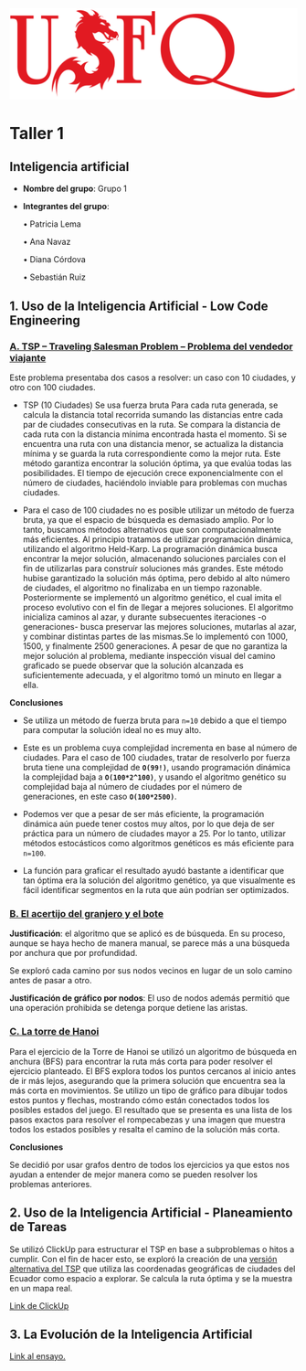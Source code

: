 ![USFQ-LOGO](/Taller1/images/usfq-red.png)
# Taller 1
## Inteligencia artificial

- **Nombre del grupo**: Grupo 1
- **Integrantes del grupo**:

    • Patricia Lema

    • Ana Navaz

    • Diana Córdova
    
    • Sebastián Ruiz
 
## 1. Uso de la Inteligencia Artificial - Low Code Engineering

### [A. TSP – Traveling Salesman Problem – Problema del vendedor viajante](/Taller1/P1_TSP/TSP.ipynb)

Este problema presentaba dos casos a resolver: un caso con 10 ciudades, y otro con 100 ciudades.

* TSP (10 Ciudades) Se usa fuerza bruta Para cada ruta generada, se calcula la distancia total recorrida sumando las distancias entre cada par de ciudades consecutivas en la ruta. Se compara la distancia de cada ruta con la distancia mínima encontrada hasta el momento. Si se encuentra una ruta con una distancia menor, se actualiza la distancia mínima y se guarda la ruta correspondiente como la mejor ruta. Este método garantiza encontrar la solución óptima, ya que evalúa todas las posibilidades. El tiempo de ejecución crece exponencialmente con el número de ciudades, haciéndolo inviable para problemas con muchas ciudades.

* Para el caso de 100 ciudades no es posible utilizar un método de fuerza bruta, ya que el espacio de búsqueda es demasiado amplio. Por lo tanto, buscamos métodos alternativos que son computacionalmente más eficientes. Al principio tratamos de utilizar programación dinámica, utilizando el algoritmo Held-Karp. La programación dinámica busca encontrar la mejor solución, almacenando soluciones parciales con el fin de utilizarlas para construír soluciones más grandes. Este método hubise garantizado la solución más óptima, pero debido al alto número de ciudades, el algoritmo no finalizaba en un tiempo razonable. Posteriormente se implementó un algoritmo genético, el cual imita el proceso evolutivo con el fin de llegar a mejores soluciones. El algoritmo inicializa caminos al azar, y durante subsecuentes iteraciones -o generaciones- busca preservar las mejores soluciones, mutarlas al azar, y combinar distintas partes de las mismas.Se lo implementó con 1000, 1500, y finalmente 2500 generaciones. A pesar de que no garantiza la mejor solución al problema, mediante inspección visual del camino graficado se puede observar que la solución alcanzada es suficientemente adecuada, y el algoritmo tomó un minuto en llegar a ella.

**Conclusiones**

* Se utiliza un método de fuerza bruta para `n=10` debido a que el tiempo para computar la solución ideal no es muy alto.

* Este es un problema cuya complejidad incrementa en base al número de ciudades. Para el caso de 100 ciudades, tratar de resolverlo por fuerza bruta tiene una complejidad de **`O(99!)`**, usando programación dinámica la complejidad baja a **`O(100*2^100)`**, y usando el algoritmo genético su complejidad baja al número de ciudades por el número de generaciones, en este caso **`O(100*2500)`**.

* Podemos ver que a pesar de ser más eficiente, la programación dinámica aún puede tener costos muy altos, por lo que deja de ser práctica para un número de ciudades mayor a 25. Por lo tanto, utilizar métodos estocásticos como algoritmos genéticos es más eficiente para `n=100`.

* La función para graficar el resultado ayudó bastante a identificar que tan óptima era la solución del algoritmo genético, ya que visualmente es fácil identificar segmentos en la ruta que aún podrían ser optimizados.

### [B. El acertijo del granjero y el bote](/Taller1/P2_Granjero/DesafíoGranjero.ipynb)

**Justificación**: el algoritmo que se aplicó es de búsqueda. En su proceso, aunque se haya hecho de manera manual, se parece más a una búsqueda por anchura que por profundidad. 

Se exploró cada camino por sus nodos vecinos en lugar de un solo camino antes de pasar a otro. 

**Justificación de gráfico por nodos**: El uso de nodos además permitió que una operación prohibida se detenga porque detiene las aristas.

### [C. La torre de Hanoi](/Taller1/P3_Torres/TorreHanoi.ipynb)

Para el ejercicio de la Torre de Hanoi se utilizó un algoritmo de búsqueda en anchura (BFS) para encontrar la ruta más corta para poder resolver el ejercicio planteado. El BFS explora todos los puntos cercanos al inicio antes de ir más lejos, asegurando que la primera solución que encuentra sea la más corta en movimientos.
Se utilizo un tipo de gráfico para dibujar todos estos puntos y flechas, mostrando cómo están conectados todos los posibles estados del juego. El resultado que se presenta es una lista de los pasos exactos para resolver el rompecabezas y una imagen que muestra todos los estados posibles y resalta el camino de la solución más corta.

**Conclusiones**

Se decidió por usar grafos dentro de todos los ejercicios ya que estos nos ayudan a entender de mejor manera como se pueden resolver los problemas anteriores. 

## 2. Uso de la Inteligencia Artificial - Planeamiento de Tareas

Se utilizó ClickUp para estructurar el TSP en base a subproblemas o hitos a cumplir. Con el fin de hacer esto, se exploró la creación de una [versión alternativa del TSP](/Taller1/P1_TSP/TSP_Ciudades.ipynb) que utiliza las coordenadas geográficas de ciudades del Ecuador como espacio a explorar. Se calcula la ruta óptima y se la muestra en un mapa real.

[Link de ClickUp](https://sharing.clickup.com/90131170985/t/h/86a85bdh6/S53FL6XO4NTTE1P)

## 3. La Evolución de la Inteligencia Artificial

[Link al ensayo.](/Ensayo%20de%20chips%20analógicos.pdf)